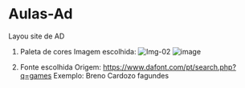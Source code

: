 # Aulas-Ad

Layou site de AD
1) Paleta de cores
Imagem escolhida: 
![Img-02](https://user-images.githubusercontent.com/79853219/138692047-c257f9e4-d994-4a4c-9a59-e25f702dd354.jpg)
![image](https://user-images.githubusercontent.com/79853219/138692084-55f2c979-9ebe-49e5-adfe-de447ec36be9.png)

2) Fonte escolhida
Origem: https://www.dafont.com/pt/search.php?q=games
Exemplo: Breno Cardozo fagundes
 
